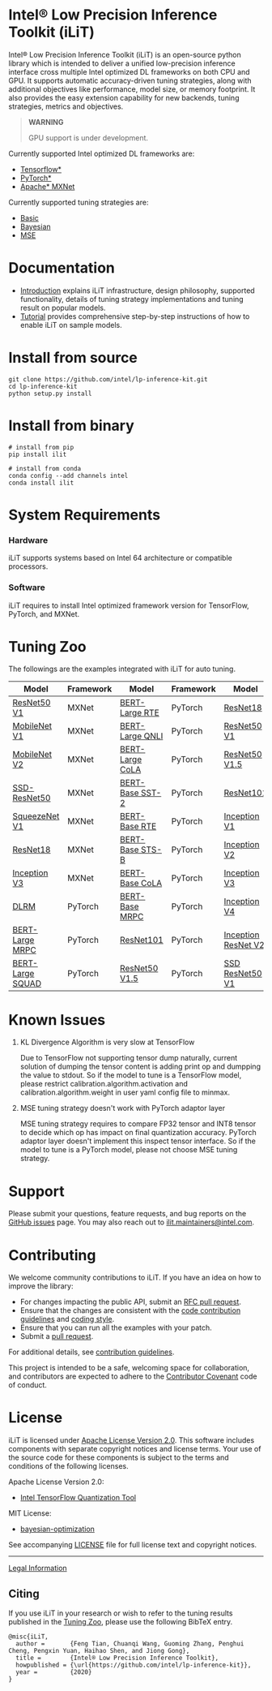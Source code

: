 Intel® Low Precision Inference Toolkit (iLiT)
=========================================

Intel® Low Precision Inference Toolkit (iLiT) is an open-source python library which is intended to deliver a unified low-precision inference interface cross multiple Intel optimized DL frameworks on both CPU and GPU. It supports automatic accuracy-driven tuning strategies, along with additional objectives like performance, model size, or memory footprint. It also provides the easy extension capability for new backends, tuning strategies, metrics and objectives.

> **WARNING**
>
> GPU support is under development.

Currently supported Intel optimized DL frameworks are:
* [Tensorflow\*](https://www.tensorflow.org)
* [PyTorch\*](https://pytorch.org/)
* [Apache\* MXNet](https://mxnet.apache.org)

Currently supported tuning strategies are:
* [Basic](docs/introduction.md#basic-strategy)
* [Bayesian](docs/introduction.md#bayesian-strategy)
* [MSE](docs/introduction.md#mse-strategy)


# Documentation

* [Introduction](docs/introduction.md) explains iLiT infrastructure, design philosophy, supported functionality, details of tuning strategy implementations and tuning result on popular models.
* [Tutorial](docs/tutorial.md) provides
comprehensive step-by-step instructions of how to enable iLiT on sample models.

# Install from source 

  ```Shell
  git clone https://github.com/intel/lp-inference-kit.git
  cd lp-inference-kit
  python setup.py install
  ```

# Install from binary

  ```Shell
  # install from pip
  pip install ilit

  # install from conda
  conda config --add channels intel
  conda install ilit
  ```

# System Requirements

### Hardware

iLiT supports systems based on Intel 64 architecture or compatible processors.

### Software

iLiT requires to install Intel optimized framework version for TensorFlow, PyTorch, and MXNet.

# Tuning Zoo

The followings are the examples integrated with iLiT for auto tuning.

| Model                                                     | Framework | Model                                                   | Framework | Model                                                                  | Framework  |
|-----------------------------------------------------------|-----------|---------------------------------------------------------|-----------|------------------------------------------------------------------------|------------|
| [ResNet50 V1](examples/mxnet/cnn/README.md)               | MXNet     | [BERT-Large RTE](examples/pytorch/bert/BERT_README.md)  | PyTorch   | [ResNet18](examples/pytorch/resnet/README.md)                          | PyTorch    |
| [MobileNet V1](examples/mxnet/cnn/README.md)              | MXNet     | [BERT-Large QNLI](examples/pytorch/bert/BERT_README.md) | PyTorch   | [ResNet50 V1](examples/tensorflow/image_recognition/README.md)         | TensorFlow |
| [MobileNet V2](examples/mxnet/cnn/README.md)              | MXNet     | [BERT-Large CoLA](examples/pytorch/bert/BERT_README.md) | PyTorch   | [ResNet50 V1.5](examples/tensorflow/image_recognition/README.md)       | TensorFlow |
| [SSD-ResNet50](examples/mxnet/object_detection/README.md) | MXNet     | [BERT-Base SST-2](examples/pytorch/bert/BERT_README.md) | PyTorch   | [ResNet101](examples/tensorflow/image_recognition/README.md)           | TensorFlow |
| [SqueezeNet V1](examples/mxnet/cnn/README.md)             | MXNet     | [BERT-Base RTE](examples/pytorch/bert/BERT_README.md)   | PyTorch   | [Inception V1](examples/tensorflow/image_recognition/README.md)        | TensorFlow |
| [ResNet18](examples/mxnet/cnn/README.md)                  | MXNet     | [BERT-Base STS-B](examples/pytorch/bert/BERT_README.md) | PyTorch   | [Inception V2](examples/tensorflow/image_recognition/README.md)        | TensorFlow |
| [Inception V3](examples/mxnet/cnn/README.md)              | MXNet     | [BERT-Base CoLA](examples/pytorch/bert/BERT_README.md)  | PyTorch   | [Inception V3](examples/tensorflow/image_recognition/README.md)        | TensorFlow |
| [DLRM](examples/pytorch/dlrm/DLRM_README.md)              | PyTorch   | [BERT-Base MRPC](examples/pytorch/bert/BERT_README.md)  | PyTorch   | [Inception V4](examples/tensorflow/image_recognition/README.md)        | TensorFlow |
| [BERT-Large MRPC](examples/pytorch/dlrm/DLRM_README.md)   | PyTorch   | [ResNet101](examples/pytorch/resnet/README.md)          | PyTorch   | [Inception ResNet V2](examples/tensorflow/image_recognition/README.md) | TensorFlow |
| [BERT-Large SQUAD](examples/pytorch/bert/BERT_README.md)  | PyTorch   | [ResNet50 V1.5](examples/pytorch/resnet/README.md)      | PyTorch   | [SSD ResNet50 V1](examples/tensorflow/object_detection/README.md)      | TensorFlow |


# Known Issues

1. KL Divergence Algorithm is very slow at TensorFlow

   Due to TensorFlow not supporting tensor dump naturally, current solution of dumping the tensor content is adding print op and dumpping the value to stdout. So if the model to tune is a TensorFlow model, please restrict calibration.algorithm.activation and calibration.algorithm.weight in user yaml config file to minmax.

2. MSE tuning strategy doesn't work with PyTorch adaptor layer

   MSE tuning strategy requires to compare FP32 tensor and INT8 tensor to decide which op has impact on final quantization accuracy. PyTorch adaptor layer doesn't implement this inspect tensor interface. So if the model to tune is a PyTorch model, please not choose MSE tuning strategy.

# Support

Please submit your questions, feature requests, and bug reports on the
[GitHub issues](https://github.com/intel/lp-inference-kit/issues) page. You may also reach out to ilit.maintainers@intel.com.

# Contributing

We welcome community contributions to iLiT. If you have an idea on how
to improve the library:

* For changes impacting the public API, submit
  an [RFC pull request](CONTRIBUTING.md#RFC_pull_requests).
* Ensure that the changes are consistent with the
 [code contribution guidelines](CONTRIBUTING.md#code_contribution_guidelines)
 and [coding style](CONTRIBUTING.md#coding_style).
* Ensure that you can run all the examples with your patch.
* Submit a [pull request](https://github.com/intel/lp-inference-kit/pulls).

For additional details, see [contribution guidelines](CONTRIBUTING.md).

This project is intended to be a safe, welcoming space for collaboration, and
contributors are expected to adhere to the
[Contributor Covenant](CODE_OF_CONDUCT.md) code of conduct.

# License

iLiT is licensed under
[Apache License Version 2.0](http://www.apache.org/licenses/LICENSE-2.0).  This
software includes components with separate copyright notices and license
terms. Your use of the source code for these components is subject to the terms
and conditions of the following licenses.

Apache License Version 2.0:
* [Intel TensorFlow Quantization Tool](https://github.com/IntelAI/tools)

MIT License:
* [bayesian-optimization](https://github.com/fmfn/BayesianOptimization)

See accompanying [LICENSE](LICENSE) file for full license text and copyright notices.

--------

[Legal Information](legal_information.md)

## Citing

If you use iLiT in your research or wish to refer to the tuning results published in the [Tuning Zoo](#tuning-zoo), please use the following BibTeX entry.

```
@misc{iLiT,
  author =       {Feng Tian, Chuanqi Wang, Guoming Zhang, Penghui Cheng, Pengxin Yuan, Haihao Shen, and Jiong Gong},
  title =        {Intel® Low Precision Inference Toolkit},
  howpublished = {\url{https://github.com/intel/lp-inference-kit}},
  year =         {2020}
}
```

